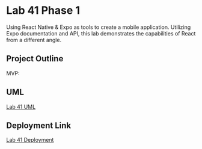 # Lab 41 Phase 1
Using React Native & Expo as tools to create a mobile application. Utilizing Expo documentation and API, this lab demonstrates the capabilities of React from a different angle.

## Project Outline
MVP:


## UML
[Lab 41 UML](./assets/Lab41-image.png)

## Deployment Link
[Lab 41 Deployment]()